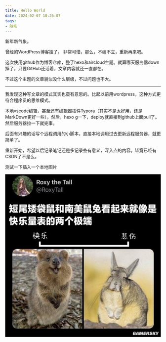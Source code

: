 ```yaml
---
title: Hello World
date: 2024-02-07 10:26:07
tags:
- 随笔
---
```

新年新气象。

曾经的WordPress博客挂了。 非常可惜，那么，不破不立，重新再来吧。

这次使用github作为博客仓库，整了hexo和aircloud主题。就算哪天服务器down掉了，只要GitHub还活着，文章内容就还一直都在。

不过这个主题的文章貌似没什么层级，不过问题也不大。

---

我发现这种写文章的模式其实也蛮有意思的。比起以前用wordpress，这种方式更符合程序员的思维模式。

本地vscode编辑，甚至还有编辑器插件Typora（其实不是太好用，还是MarkDown更好一些）。然后，hexo g一下，deploy就直接到github上面pull了。然后服务器拉一下就完事。

后面有兴趣的话写个远程调用的小脚本，直接本地调用过去更新远程服务器，就更简单了。

重新开始，希望以后记录笔记还是多记录些有意义，深入点的内容。毕竟已经有CSDN了不是么。

测试一下插入一个本地图片

![1707380007715](/img/post/1707380007715.png)
